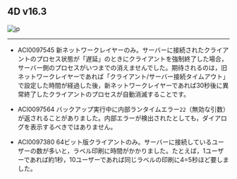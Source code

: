 ## 4D v16.3

![jp](https://cloud.githubusercontent.com/assets/10509075/16182979/016305e0-36e7-11e6-816b-2335cc6f0abb.png)

---

* ACI0097545 新ネットワークレイヤーのみ。サーバーに接続されたクライアントのプロセス状態が「遅延」のときにクライアントを強制終了した場合，サーバー側のプロセスがいつまでの消えませんでした。期待されるのは，旧ネットワークレイヤーであれば「クライアント/サーバー接続タイムアウト」で設定した時間が経過した後，新ネットワークレイヤーであれば30秒後に異常終了したクライアントのプロセスが自動消滅することです。

* ACI0097564 バックアップ実行中に内部ランタイムエラー``22``（無効な引数）が返されることがありました。内部エラーが検出されたとしても，ダイアログを表示するべきではありません。

* ACI0097380 64ビット版クライアントのみ。サーバーに接続しているユーザーの数が多いと，ラベル印刷に時間がかかりました。たとえば，1ユーザーであれば約1秒，10ユーザーであれば同じラベルの印刷に4=5秒ほど要しました。
